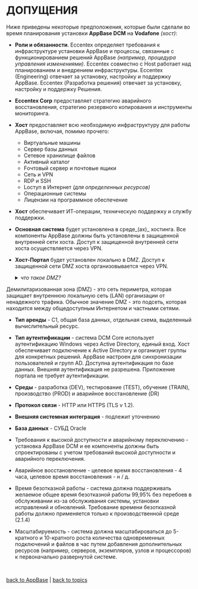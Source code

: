 # ДОПУЩЕНИЯ

Ниже приведены некоторые предположения, которые были сделали во время планирования установки **AppBase DCM** на **Vodafone** _(хост)_:

* **Роли и обязанности**. Eccentex определяет требования к инфраструктуре установки AppBase и процессы, связанные с функционированием решений AppBase _(например, процедура управления изменениями)_. Eccentex совместно с Host работает над планированием и внедрением инфраструктуры. Eccentex (Engineering) отвечает за установку, настройку и поддержку AppBase. Eccentex
(Разработка решения) отвечает за установку, настройку и поддержку Решения.

* **Eccentex Corp** предоставляет стратегию аварийного восстановления, стратегию резервного копирования и инструменты мониторинга.

* **Хост** предоставляет всю необходимую инфраструктуру для работы AppBase, включая, помимо прочего:
    * Виртуальные машины
    * Cервер базы данных
    * Cетевое хранилище файлов
    * Aктивный каталог
    * Fочтовый сервер и почтовые ящики
    * Cеть и VPN
    * RDP и SSH
    * Lоступ в Интернет _(для определенных ресурсов)_
    * Операционные системы
    * Лицензии на программное обеспечение

* **Хост** обеспечивает ИТ-операции, техническую поддержку и службу поддержки.

* **Основная система** будет установлена ​​в среде_(ах)_ хостинга. Все компоненты AppBase должны быть установлены в защищенной внутренней сети хоста. Доступ к защищенной внутренней сети хоста осуществляется через VPN.

* **Хост-Портал** будет установлен локально в DMZ. Доступ к защищенной сети DMZ хоста организовывается через VPN. <details><summary><i><h7>что такое DMZ?</h7></i></summary>

Демилитаризованная зона (DMZ) - это сеть периметра, которая защищает внутреннюю локальную сеть (LAN) организации от ненадежного трафика.
Обычное значение DMZ - это подсеть, которая находится между общедоступным Интернетом и частными сетями.

</details>

* **Тип аренды** - C1, общая база данных, отдельная схема, выделенный вычислительный ресурс.

* **Тип аутентификации** - система DCM Core использует аутентификацию Windows через Active Directory, единый вход. Хост обеспечивает подключение к Active Directory и организует группы для конкретных решений. AppBase настроен для синхронизации пользователей и групп AD. Доступна аутентификация по базе данных. Внешняя аутентификация не разрешена. Приложение портала не требует аутентификации.

* **Среды** - разработка (DEV), тестирование (TEST), обучение (TRAIN), производство (PROD) и аварийное восстановление (DR)

* **Протокол связи** - HTTP или HTTPS (TLS v 1.2).

* **Внешняя системная интеграция** - подлежит уточнению

* **База данных** - СУБД Oracle

* Требования к высокой доступности и аварийному переключению - установка AppBase DCM и ее компоненты должны быть спроектированы с учетом требований высокой доступности и аварийного переключения.

* Аварийное восстановление - целевое время восстановления - 4 часа, целевое время восстановления - н / д.

* Время безотказной работы - система должна поддерживать желаемое общее время безотказной работы 99,95% без перебоев в обслуживании из-за обслуживания системы, установки исправлений и обновлений. Требование времени безотказной работы должно
применяется только к производственной среде (2.1.4)

* Масштабируемость - система должна масштабироваться до 5-кратного и 10-кратного роста количества одновременных подключений и файлов в час путем добавления дополнительных ресурсов (например, серверов, экземпляров, узлов и процессоров) к первоначально развернутой системе.


<br/>

[back to AppBase](https://github.com/CrappyCodeMaker/ECCENTEX-KNOWLEGE/blob/main/Content/1%20Start%20work/1.2%20AppBase/AppBase.md) | [back to topics](https://github.com/CrappyCodeMaker/ECCENTEX-KNOWLEGE/tree/main/Content/0%20Topics/Topics.md)